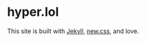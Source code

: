 # hyper.lol
This site is built with [Jekyll](https://jekyllrb.com/), [new.css](https://newcss.net/), and love.
